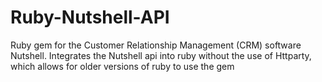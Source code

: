 # Ruby-Nutshell-API
Ruby gem for the Customer Relationship Management (CRM) software Nutshell. Integrates the Nutshell api into ruby without the use of Httparty, which allows for older versions of ruby to use the gem
